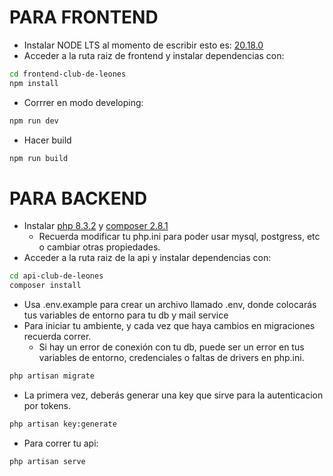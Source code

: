 # PARA FRONTEND
- Instalar NODE LTS al momento de escribir esto es: [20.18.0](https://nodejs-org.translate.goog/en/download/package-manager?_x_tr_sl=en&_x_tr_tl=es&_x_tr_hl=es-419&_x_tr_pto=sc&_x_tr_hist=true)
- Acceder a la ruta raiz de frontend y instalar dependencias con: 
```bash
cd frontend-club-de-leones
npm install
```
- Corrrer en modo developing:
```bash
npm run dev
```
- Hacer build
```bash
npm run build
```
# PARA BACKEND
- Instalar [php 8.3.2](https://www.php.net/releases/8_3_2.php) y [composer 2.8.1](https://getcomposer.org/download/)
  + Recuerda modificar tu php.ini para poder usar mysql, postgress, etc o cambiar otras propiedades.
- Acceder a la ruta raiz de la api y instalar dependencias con: 
```bash
cd api-club-de-leones
composer install
```
- Usa .env.example para crear un archivo llamado .env, donde colocarás tus variables de entorno para tu db y mail service
- Para iniciar tu ambiente, y cada vez que haya cambios en migraciones recuerda correr.
  + Si hay un error de conexión con tu db, puede ser un error en tus variables de entorno, credenciales o faltas de drivers en php.ini.
```bash
php artisan migrate
```
- La primera vez, deberás generar una key que sirve para la autenticacion por tokens.
```bash
php artisan key:generate
```
- Para correr tu api:
```bash
php artisan serve
```
